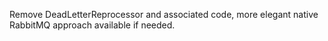 Remove DeadLetterReprocessor and associated code, more elegant native RabbitMQ approach available if needed.
